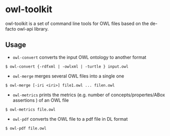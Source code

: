 owl-toolkit
===========

owl-toolkit is a set of command line tools for OWL files based on the
de-facto owl-api library.

Usage
----------

* `owl-convert` converts the input OWL ontology to another format

```console
$ owl-convert {-rdfxml | -owlxml | -turtle } input.owl
```

* `owl-merge` merges several OWL files into a single one

```console
$ owl-merge [-iri <iri>] file1.owl ... filen.owl
```

* `owl-metrics` prints the metrics (e.g. number of
  concepts/propertes/ABox assertions
  ) of an OWL file
  
```console
$ owl-metrics file.owl
```

* `owl-pdf` converts the OWL file to a pdf file in DL format
  
```console
$ owl-pdf file.owl
```
